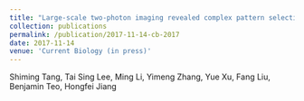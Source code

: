 ```yaml
---
title: "Large-scale two-photon imaging revealed complex pattern selectivity of V1 superficial layer neurons in macaque"
collection: publications
permalink: /publication/2017-11-14-cb-2017
date: 2017-11-14
venue: 'Current Biology (in press)'
---
```


Shiming Tang, Tai Sing Lee, Ming Li, Yimeng Zhang, Yue Xu, Fang Liu, Benjamin Teo, Hongfei Jiang